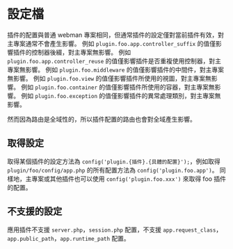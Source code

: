 # 設定檔

插件的配置與普通 webman 專案相同，但通常插件的設定僅對當前插件有效，對主專案通常不會產生影響。
例如 `plugin.foo.app.controller_suffix` 的值僅影響插件的控制器後綴，對主專案無影響。
例如 `plugin.foo.app.controller_reuse` 的值僅影響插件是否重複使用控制器，對主專案無影響。
例如 `plugin.foo.middleware` 的值僅影響插件的中間件，對主專案無影響。
例如 `plugin.foo.view` 的值僅影響插件所使用的視圖，對主專案無影響。
例如 `plugin.foo.container` 的值僅影響插件所使用的容器，對主專案無影響。
例如 `plugin.foo.exception` 的值僅影響插件的異常處理類別，對主專案無影響。

然而因為路由是全域性的，所以插件配置的路由也會對全域產生影響。

## 取得設定
取得某個插件的設定方法為 `config('plugin.{插件}.{具體的配置}');`，例如取得 `plugin/foo/config/app.php` 的所有配置方法為 `config('plugin.foo.app')`。
同樣地，主專案或其他插件也可以使用 `config('plugin.foo.xxx')` 來取得 foo 插件的配置。

## 不支援的設定
應用插件不支援 `server.php`，`session.php` 配置，不支援 `app.request_class`，`app.public_path`，`app.runtime_path` 配置。